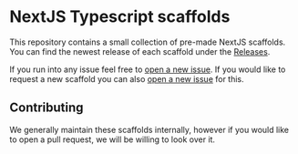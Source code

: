# NextJS Typescript scaffolds

This repository contains a small collection of pre-made NextJS scaffolds. You can find the newest release of each scaffold under the [Releases](https://github.com/benediktkaiser/nextjs-ts-scaffolds/releases).

If you run into any issue feel free to [open a new issue](https://github.com/benediktkaiser/nextjs-ts-scaffolds/issues/new). If you would like to request a new scaffold you can also [open a new issue](https://github.com/benediktkaiser/nextjs-ts-scaffolds/issues/new) for this.

## Contributing
We generally maintain these scaffolds internally, however if you would like to open a pull request, we will be willing to look over it.
